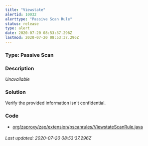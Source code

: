 ```yaml
---
title: "Viewstate"
alertid: 10032
alerttype: "Passive Scan Rule"
status: release
type: alert
date: 2020-07-20 08:53:37.296Z
lastmod: 2020-07-20 08:53:37.296Z
---
```

### Type: Passive Scan

### Description
_Unavailable_

### Solution

Verify the provided information isn't confidential.

### Code

 * [org/zaproxy/zap/extension/pscanrules/ViewstateScanRule.java](https://github.com/zaproxy/zap-extensions/blob/master/addOns/pscanrules/src/main/java/org/zaproxy/zap/extension/pscanrules/ViewstateScanRule.java)

###### Last updated: 2020-07-20 08:53:37.296Z
